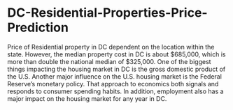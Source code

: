 # DC-Residential-Properties-Price-Prediction
Price of Residential property in DC dependent on the location within the state. However, the median property cost in DC is about $685,000, which is more than double the national median of $325,000. One of the biggest things impacting the housing market in DC is the gross domestic product of the U.S. Another major influence on the U.S. housing market is the Federal Reserve’s monetary policy. That approach to economics both signals and responds to consumer spending habits. In addition, employment also has a major impact on the housing market for any year in DC.
